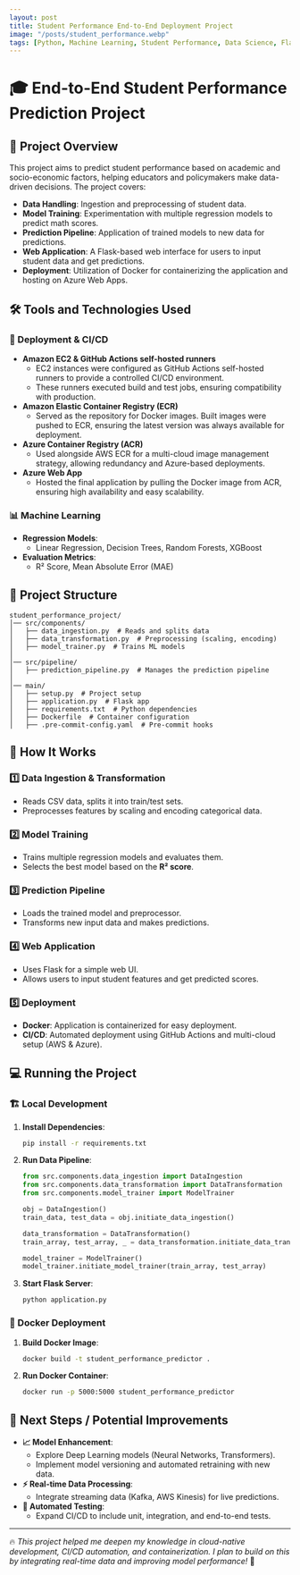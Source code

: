 ```yaml
---
layout: post
title: Student Performance End-to-End Deployment Project
image: "/posts/student_performance.webp"
tags: [Python, Machine Learning, Student Performance, Data Science, Flask, Docker, AWS, Azure]
---
```


# 🎓 End-to-End Student Performance Prediction Project

## 📌 Project Overview
This project aims to predict student performance based on academic and socio-economic factors, helping educators and policymakers make data-driven decisions. The project covers:

- **Data Handling**: Ingestion and preprocessing of student data.
- **Model Training**: Experimentation with multiple regression models to predict math scores.
- **Prediction Pipeline**: Application of trained models to new data for predictions.
- **Web Application**: A Flask-based web interface for users to input student data and get predictions.
- **Deployment**: Utilization of Docker for containerizing the application and hosting on Azure Web Apps.

## 🛠 Tools and Technologies Used

### 🚀 Deployment & CI/CD
- **Amazon EC2 & GitHub Actions self-hosted runners**  
  - EC2 instances were configured as GitHub Actions self-hosted runners to provide a controlled CI/CD environment.
  - These runners executed build and test jobs, ensuring compatibility with production.
- **Amazon Elastic Container Registry (ECR)**  
  - Served as the repository for Docker images. Built images were pushed to ECR, ensuring the latest version was always available for deployment.
- **Azure Container Registry (ACR)**  
  - Used alongside AWS ECR for a multi-cloud image management strategy, allowing redundancy and Azure-based deployments.
- **Azure Web App**  
  - Hosted the final application by pulling the Docker image from ACR, ensuring high availability and easy scalability.

### 📊 Machine Learning
- **Regression Models**: 
  - Linear Regression, Decision Trees, Random Forests, XGBoost
- **Evaluation Metrics**:
  - R² Score, Mean Absolute Error (MAE)

## 📂 Project Structure

```
student_performance_project/
│── src/components/
│   ├── data_ingestion.py  # Reads and splits data
│   ├── data_transformation.py  # Preprocessing (scaling, encoding)
│   ├── model_trainer.py  # Trains ML models
│
│── src/pipeline/
│   ├── prediction_pipeline.py  # Manages the prediction pipeline
│
│── main/
│   ├── setup.py  # Project setup
│   ├── application.py  # Flask app
│   ├── requirements.txt  # Python dependencies
│   ├── Dockerfile  # Container configuration
│   ├── .pre-commit-config.yaml  # Pre-commit hooks
```

## 🚀 How It Works

### 1️⃣ Data Ingestion & Transformation
- Reads CSV data, splits it into train/test sets.
- Preprocesses features by scaling and encoding categorical data.

### 2️⃣ Model Training
- Trains multiple regression models and evaluates them.
- Selects the best model based on the **R² score**.

### 3️⃣ Prediction Pipeline
- Loads the trained model and preprocessor.
- Transforms new input data and makes predictions.

### 4️⃣ Web Application
- Uses Flask for a simple web UI.
- Allows users to input student features and get predicted scores.

### 5️⃣ Deployment
- **Docker**: Application is containerized for easy deployment.
- **CI/CD**: Automated deployment using GitHub Actions and multi-cloud setup (AWS & Azure).

## 💻 Running the Project

### 🏗️ Local Development
1. **Install Dependencies**:
   ```bash
   pip install -r requirements.txt
   ```
2. **Run Data Pipeline**:
   ```python
   from src.components.data_ingestion import DataIngestion
   from src.components.data_transformation import DataTransformation
   from src.components.model_trainer import ModelTrainer

   obj = DataIngestion()
   train_data, test_data = obj.initiate_data_ingestion()
   
   data_transformation = DataTransformation()
   train_array, test_array, _ = data_transformation.initiate_data_transformation(train_data, test_data)

   model_trainer = ModelTrainer()
   model_trainer.initiate_model_trainer(train_array, test_array)
   ```
3. **Start Flask Server**:
   ```bash
   python application.py
   ```

### 🐳 Docker Deployment
1. **Build Docker Image**:
   ```bash
   docker build -t student_performance_predictor .
   ```
2. **Run Docker Container**:
   ```bash
   docker run -p 5000:5000 student_performance_predictor
   ```

## 🔮 Next Steps / Potential Improvements
- **📈 Model Enhancement**:
  - Explore Deep Learning models (Neural Networks, Transformers).
  - Implement model versioning and automated retraining with new data.
- **⚡ Real-time Data Processing**:
  - Integrate streaming data (Kafka, AWS Kinesis) for live predictions.
- **🧪 Automated Testing**:
  - Expand CI/CD to include unit, integration, and end-to-end tests.

---
🔥 *This project helped me deepen my knowledge in cloud-native development, CI/CD automation, and containerization. I plan to build on this by integrating real-time data and improving model performance!* 🚀
